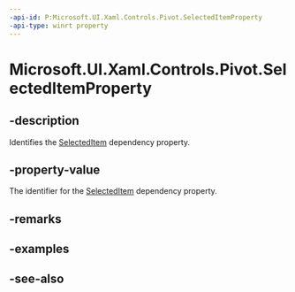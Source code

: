 ```yaml
---
-api-id: P:Microsoft.UI.Xaml.Controls.Pivot.SelectedItemProperty
-api-type: winrt property
---
```


<!-- Property syntax
public Windows.UI.Xaml.DependencyProperty SelectedItemProperty { get; }
-->

# Microsoft.UI.Xaml.Controls.Pivot.SelectedItemProperty

## -description
Identifies the [SelectedItem](pivot_selecteditem.md) dependency property.

## -property-value
The identifier for the [SelectedItem](pivot_selecteditem.md) dependency property.

## -remarks

## -examples

## -see-also
